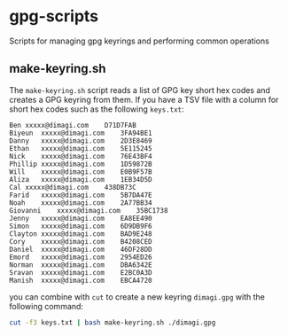 # gpg-scripts
Scripts for managing gpg keyrings and performing common operations

## make-keyring.sh
The `make-keyring.sh` script reads a list of GPG key short hex codes and creates a GPG keyring from them.
If you have a TSV file with a column for short hex codes such as the following `keys.txt`:

```
Ben	xxxxx@dimagi.com	D71D7FAB
Biyeun	xxxxx@dimagi.com	3FA94BE1
Danny	xxxxx@dimagi.com	2D3E8469
Ethan	xxxxx@dimagi.com	5E115245
Nick	xxxxx@dimagi.com	76E43BF4
Phillip	xxxxx@dimagi.com	1D59872B
Will	xxxxx@dimagi.com	E0B9F57B
Aliza	xxxxx@dimagi.com	1EB34D5D
Cal	xxxxx@dimagi.com	438DB73C
Farid	xxxxx@dimagi.com	5B7DA47E
Noah	xxxxx@dimagi.com	2A77BB34
Giovanni	xxxxx@dimagi.com	35BC1738
Jenny	xxxxx@dimagi.com	EA8EE490
Simon	xxxxx@dimagi.com	6D9DB9F6
Clayton	xxxxx@dimagi.com	BAD9E248
Cory	xxxxx@dimagi.com	B4208CED
Daniel	xxxxx@dimagi.com	46DF28DD
Emord	xxxxx@dimagi.com	2954ED26
Norman	xxxxx@dimagi.com	DBA6342E
Sravan	xxxxx@dimagi.com	E2BC0A3D
Manish	xxxxx@dimagi.com	EBCA4720
```

you can combine with `cut` to create a new keyring `dimagi.gpg` with the following command:

```bash
cut -f3 keys.txt | bash make-keyring.sh ./dimagi.gpg
```
